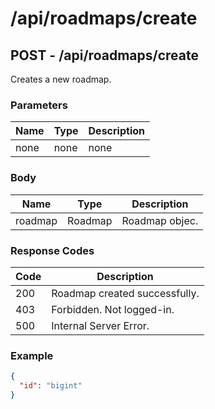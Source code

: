 # /api/roadmaps/create

## POST - /api/roadmaps/create

Creates a new roadmap.

### Parameters

| Name | Type | Description |
|------|------|-------------|
| none | none | none        |

### Body

| Name    | Type    | Description    |
|---------|---------|----------------|
| roadmap | Roadmap | Roadmap objec. |

### Response Codes

| Code | Description                   |
|------|-------------------------------|
| 200  | Roadmap created successfully. |
| 403  | Forbidden. Not logged-in.     |
| 500  | Internal Server Error.        |

### Example

```json
{
  "id": "bigint"
}
```